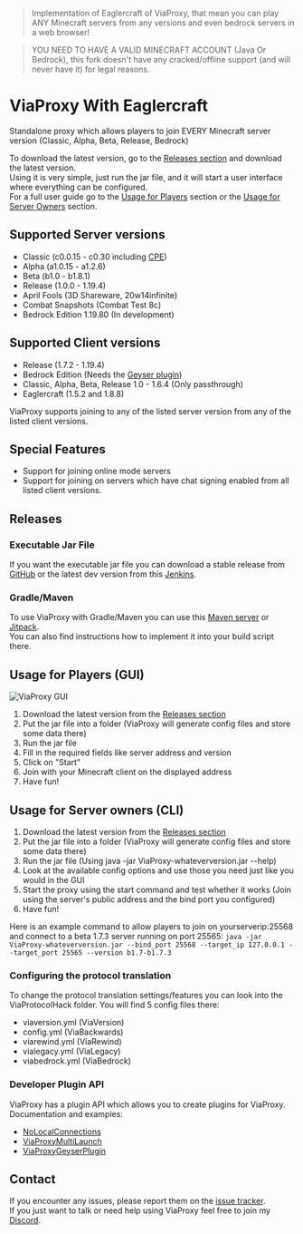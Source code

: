 > Implementation of Eaglercraft of ViaProxy, that mean you can play ANY Minecraft servers from any versions and even bedrock servers in a web browser!

> YOU NEED TO HAVE A VALID MINECRAFT ACCOUNT (Java Or Bedrock), this fork doesn't have any cracked/offline support (and will never have it) for legal reasons.

# ViaProxy With Eaglercraft
Standalone proxy which allows players to join EVERY Minecraft server version (Classic, Alpha, Beta, Release, Bedrock)

To download the latest version, go to the [Releases section](#executable-jar-file) and download the latest version.  
Using it is very simple, just run the jar file, and it will start a user interface where everything can be configured.  
For a full user guide go to the [Usage for Players](#usage-for-players-gui) section or the [Usage for Server Owners](#usage-for-server-owners-cli) section.

## Supported Server versions
- Classic (c0.0.15 - c0.30 including [CPE](https://wiki.vg/Classic_Protocol_Extension))
- Alpha (a1.0.15 - a1.2.6)
- Beta (b1.0 - b1.8.1)
- Release (1.0.0 - 1.19.4)
- April Fools (3D Shareware, 20w14infinite)
- Combat Snapshots (Combat Test 8c)
- Bedrock Edition 1.19.80 (In development)

## Supported Client versions
- Release (1.7.2 - 1.19.4)
- Bedrock Edition (Needs the [Geyser plugin](https://github.com/RaphiMC/ViaProxyGeyserPlugin))
- Classic, Alpha, Beta, Release 1.0 - 1.6.4 (Only passthrough)
- Eaglercraft (1.5.2 and 1.8.8)

ViaProxy supports joining to any of the listed server version from any of the listed client versions.

## Special Features
- Support for joining online mode servers
- Support for joining on servers which have chat signing enabled from all listed client versions.

## Releases
### Executable Jar File
If you want the executable jar file you can download a stable release from [GitHub](https://github.com/RaphiMC/ViaProxy/releases/latest) or the latest dev version from this [Jenkins](https://build.lenni0451.net/job/ViaProxy/).

### Gradle/Maven
To use ViaProxy with Gradle/Maven you can use this [Maven server](https://maven.lenni0451.net/#/releases/net/raphimc/ViaProxy) or [Jitpack](https://jitpack.io/#RaphiMC/ViaProxy).  
You can also find instructions how to implement it into your build script there.

## Usage for Players (GUI)
![ViaProxy GUI](https://i.imgur.com/iN7cmSB.png)
1. Download the latest version from the [Releases section](#executable-jar-file)
2. Put the jar file into a folder (ViaProxy will generate config files and store some data there)
3. Run the jar file
4. Fill in the required fields like server address and version
5. Click on "Start"
6. Join with your Minecraft client on the displayed address
7. Have fun!

## Usage for Server owners (CLI)
1. Download the latest version from the [Releases section](#executable-jar-file)
2. Put the jar file into a folder (ViaProxy will generate config files and store some data there)
3. Run the jar file (Using java -jar ViaProxy-whateverversion.jar --help)
4. Look at the available config options and use those you need just like you would in the GUI
5. Start the proxy using the start command and test whether it works (Join using the server's public address and the bind port you configured)
6. Have fun!

Here is an example command to allow players to join on yourserverip:25568 and connect to a beta 1.7.3 server running on port 25565:
``java -jar ViaProxy-whateverversion.jar --bind_port 25568 --target_ip 127.0.0.1 --target_port 25565 --version b1.7-b1.7.3``

### Configuring the protocol translation
To change the protocol translation settings/features you can look into the ViaProtocolHack folder.
You will find 5 config files there:
- viaversion.yml (ViaVersion)
- config.yml (ViaBackwards)
- viarewind.yml (ViaRewind)
- vialegacy.yml (ViaLegacy)
- viabedrock.yml (ViaBedrock)

### Developer Plugin API
ViaProxy has a plugin API which allows you to create plugins for ViaProxy.  
Documentation and examples:
- [NoLocalConnections](https://github.com/Lenni0451/NoLocalConnections)
- [ViaProxyMultiLaunch](https://github.com/Lenni0451/ViaProxyMultiLaunch)
- [ViaProxyGeyserPlugin](https://github.com/RaphiMC/ViaProxyGeyserPlugin)

## Contact
If you encounter any issues, please report them on the
[issue tracker](https://github.com/RaphiMC/ViaProxy/issues).  
If you just want to talk or need help using ViaProxy feel free to join my
[Discord](https://discord.gg/dCzT9XHEWu).
